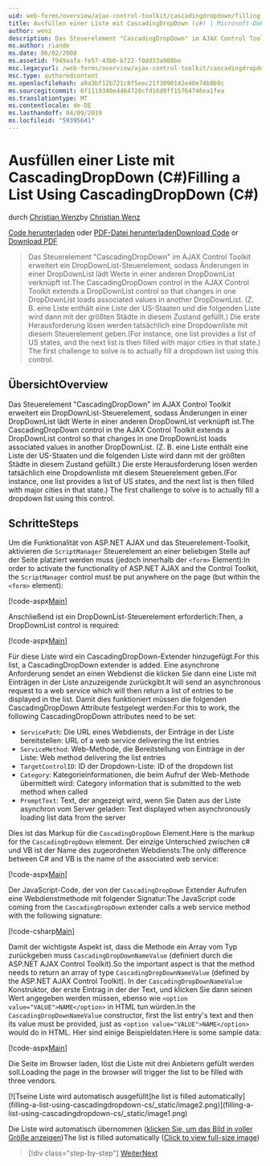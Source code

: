 ```yaml
---
uid: web-forms/overview/ajax-control-toolkit/cascadingdropdown/filling-a-list-using-cascadingdropdown-cs
title: Ausfüllen einer Liste mit CascadingDropDown (c#) | Microsoft-Dokumentation
author: wenz
description: Das Steuerelement "CascadingDropDown" im AJAX Control Toolkit erweitert ein DropDownList-Steuerelement, sodass Änderungen in einer DropDownList lädt Werte in Anoth verknüpft...
ms.author: riande
ms.date: 06/02/2008
ms.assetid: f949aafa-fe57-43b0-b722-f0dd33a900be
msc.legacyurl: /web-forms/overview/ajax-control-toolkit/cascadingdropdown/filling-a-list-using-cascadingdropdown-cs
msc.type: authoredcontent
ms.openlocfilehash: a9a3bf12b721c8f5eec21f3090142e40e74b0b9c
ms.sourcegitcommit: 0f1119340e4464720cfd16d0ff15764746ea1fea
ms.translationtype: MT
ms.contentlocale: de-DE
ms.lasthandoff: 04/09/2019
ms.locfileid: "59395641"
---
```

# <a name="filling-a-list-using-cascadingdropdown-c"></a><span data-ttu-id="4a2ef-103">Ausfüllen einer Liste mit CascadingDropDown (C#)</span><span class="sxs-lookup"><span data-stu-id="4a2ef-103">Filling a List Using CascadingDropDown (C#)</span></span>

<span data-ttu-id="4a2ef-104">durch [Christian Wenz](https://github.com/wenz)</span><span class="sxs-lookup"><span data-stu-id="4a2ef-104">by [Christian Wenz](https://github.com/wenz)</span></span>

<span data-ttu-id="4a2ef-105">[Code herunterladen](http://download.microsoft.com/download/9/0/7/907760b1-2c60-4f81-aeb6-ca416a573b0d/cascadingdropdown0.cs.zip) oder [PDF-Datei herunterladen](http://download.microsoft.com/download/2/d/c/2dc10e34-6983-41d4-9c08-f78f5387d32b/cascadingdropdown0CS.pdf)</span><span class="sxs-lookup"><span data-stu-id="4a2ef-105">[Download Code](http://download.microsoft.com/download/9/0/7/907760b1-2c60-4f81-aeb6-ca416a573b0d/cascadingdropdown0.cs.zip) or [Download PDF](http://download.microsoft.com/download/2/d/c/2dc10e34-6983-41d4-9c08-f78f5387d32b/cascadingdropdown0CS.pdf)</span></span>

> <span data-ttu-id="4a2ef-106">Das Steuerelement "CascadingDropDown" im AJAX Control Toolkit erweitert ein DropDownList-Steuerelement, sodass Änderungen in einer DropDownList lädt Werte in einer anderen DropDownList verknüpft ist.</span><span class="sxs-lookup"><span data-stu-id="4a2ef-106">The CascadingDropDown control in the AJAX Control Toolkit extends a DropDownList control so that changes in one DropDownList loads associated values in another DropDownList.</span></span> <span data-ttu-id="4a2ef-107">(Z. B. eine Liste enthält eine Liste der US-Staaten und die folgenden Liste wird dann mit der größten Städte in diesem Zustand gefüllt.) Die erste Herausforderung lösen werden tatsächlich eine Dropdownliste mit diesem Steuerelement geben.</span><span class="sxs-lookup"><span data-stu-id="4a2ef-107">(For instance, one list provides a list of US states, and the next list is then filled with major cities in that state.) The first challenge to solve is to actually fill a dropdown list using this control.</span></span>


## <a name="overview"></a><span data-ttu-id="4a2ef-108">Übersicht</span><span class="sxs-lookup"><span data-stu-id="4a2ef-108">Overview</span></span>

<span data-ttu-id="4a2ef-109">Das Steuerelement "CascadingDropDown" im AJAX Control Toolkit erweitert ein DropDownList-Steuerelement, sodass Änderungen in einer DropDownList lädt Werte in einer anderen DropDownList verknüpft ist.</span><span class="sxs-lookup"><span data-stu-id="4a2ef-109">The CascadingDropDown control in the AJAX Control Toolkit extends a DropDownList control so that changes in one DropDownList loads associated values in another DropDownList.</span></span> <span data-ttu-id="4a2ef-110">(Z. B. eine Liste enthält eine Liste der US-Staaten und die folgenden Liste wird dann mit der größten Städte in diesem Zustand gefüllt.) Die erste Herausforderung lösen werden tatsächlich eine Dropdownliste mit diesem Steuerelement geben.</span><span class="sxs-lookup"><span data-stu-id="4a2ef-110">(For instance, one list provides a list of US states, and the next list is then filled with major cities in that state.) The first challenge to solve is to actually fill a dropdown list using this control.</span></span>

## <a name="steps"></a><span data-ttu-id="4a2ef-111">Schritte</span><span class="sxs-lookup"><span data-stu-id="4a2ef-111">Steps</span></span>

<span data-ttu-id="4a2ef-112">Um die Funktionalität von ASP.NET AJAX und das Steuerelement-Toolkit, aktivieren die `ScriptManager` Steuerelement an einer beliebigen Stelle auf der Seite platziert werden muss (jedoch innerhalb der `<form>` Element):</span><span class="sxs-lookup"><span data-stu-id="4a2ef-112">In order to activate the functionality of ASP.NET AJAX and the Control Toolkit, the `ScriptManager` control must be put anywhere on the page (but within the `<form>` element):</span></span>

[!code-aspx[Main](filling-a-list-using-cascadingdropdown-cs/samples/sample1.aspx)]

<span data-ttu-id="4a2ef-113">Anschließend ist ein DropDownList-Steuerelement erforderlich:</span><span class="sxs-lookup"><span data-stu-id="4a2ef-113">Then, a DropDownList control is required:</span></span>

[!code-aspx[Main](filling-a-list-using-cascadingdropdown-cs/samples/sample2.aspx)]

<span data-ttu-id="4a2ef-114">Für diese Liste wird ein CascadingDropDown-Extender hinzugefügt.</span><span class="sxs-lookup"><span data-stu-id="4a2ef-114">For this list, a CascadingDropDown extender is added.</span></span> <span data-ttu-id="4a2ef-115">Eine asynchrone Anforderung sendet an einen Webdienst die klicken Sie dann eine Liste mit Einträgen in der Liste anzuzeigende zurückgibt.</span><span class="sxs-lookup"><span data-stu-id="4a2ef-115">It will send an asynchronous request to a web service which will then return a list of entries to be displayed in the list.</span></span> <span data-ttu-id="4a2ef-116">Damit dies funktioniert müssen die folgenden CascadingDropDown Attribute festgelegt werden:</span><span class="sxs-lookup"><span data-stu-id="4a2ef-116">For this to work, the following CascadingDropDown attributes need to be set:</span></span>

- `ServicePath`<span data-ttu-id="4a2ef-117">: Die URL eines Webdiensts, der Einträge in der Liste bereitstellen</span><span class="sxs-lookup"><span data-stu-id="4a2ef-117">: URL of a web service delivering the list entries</span></span>
- `ServiceMethod`<span data-ttu-id="4a2ef-118">: Web-Methode, die Bereitstellung von Einträge in der Liste</span><span class="sxs-lookup"><span data-stu-id="4a2ef-118">: Web method delivering the list entries</span></span>
- `TargetControlID`<span data-ttu-id="4a2ef-119">: ID der Dropdown-Liste</span><span class="sxs-lookup"><span data-stu-id="4a2ef-119">: ID of the dropdown list</span></span>
- `Category`<span data-ttu-id="4a2ef-120">: Kategorieinformationen, die beim Aufruf der Web-Methode übermittelt wird</span><span class="sxs-lookup"><span data-stu-id="4a2ef-120">: Category information that is submitted to the web method when called</span></span>
- `PromptText`<span data-ttu-id="4a2ef-121">: Text, der angezeigt wird, wenn Sie Daten aus der Liste asynchron vom Server geladen</span><span class="sxs-lookup"><span data-stu-id="4a2ef-121">: Text displayed when asynchronously loading list data from the server</span></span>

<span data-ttu-id="4a2ef-122">Dies ist das Markup für die `CascadingDropDown` Element.</span><span class="sxs-lookup"><span data-stu-id="4a2ef-122">Here is the markup for the `CascadingDropDown` element.</span></span> <span data-ttu-id="4a2ef-123">Der einzige Unterschied zwischen c# und VB ist der Name des zugeordneten Webdiensts:</span><span class="sxs-lookup"><span data-stu-id="4a2ef-123">The only difference between C# and VB is the name of the associated web service:</span></span>

[!code-aspx[Main](filling-a-list-using-cascadingdropdown-cs/samples/sample3.aspx)]

<span data-ttu-id="4a2ef-124">Der JavaScript-Code, der von der `CascadingDropDown` Extender Aufrufen eine Webdienstmethode mit folgender Signatur:</span><span class="sxs-lookup"><span data-stu-id="4a2ef-124">The JavaScript code coming from the `CascadingDropDown` extender calls a web service method with the following signature:</span></span>

[!code-csharp[Main](filling-a-list-using-cascadingdropdown-cs/samples/sample4.cs)]

<span data-ttu-id="4a2ef-125">Damit der wichtigste Aspekt ist, dass die Methode ein Array vom Typ zurückgeben muss `CascadingDropDownNameValue` (definiert durch die ASP.NET AJAX Control Toolkit).</span><span class="sxs-lookup"><span data-stu-id="4a2ef-125">So the important aspect is that the method needs to return an array of type `CascadingDropDownNameValue` (defined by the ASP.NET AJAX Control Toolkit).</span></span> <span data-ttu-id="4a2ef-126">In der `CascadingDropDownNameValue` Konstruktor, der erste Eintrag in der der Text, und klicken Sie dann seinen Wert angegeben werden müssen, ebenso wie `<option value="VALUE">NAME</option>` in HTML tun würden.</span><span class="sxs-lookup"><span data-stu-id="4a2ef-126">In the `CascadingDropDownNameValue` constructor, first the list entry's text and then its value must be provided, just as `<option value="VALUE">NAME</option>` would do in HTML.</span></span> <span data-ttu-id="4a2ef-127">Hier sind einige Beispieldaten:</span><span class="sxs-lookup"><span data-stu-id="4a2ef-127">Here is some sample data:</span></span>

[!code-aspx[Main](filling-a-list-using-cascadingdropdown-cs/samples/sample5.aspx)]

<span data-ttu-id="4a2ef-128">Die Seite im Browser laden, löst die Liste mit drei Anbietern gefüllt werden soll.</span><span class="sxs-lookup"><span data-stu-id="4a2ef-128">Loading the page in the browser will trigger the list to be filled with three vendors.</span></span>


[![T<span data-ttu-id="4a2ef-129">seine Liste wird automatisch ausgefüllt]</span><span class="sxs-lookup"><span data-stu-id="4a2ef-129">he list is filled automatically]</span></span>(filling-a-list-using-cascadingdropdown-cs/_static/image2.png)](filling-a-list-using-cascadingdropdown-cs/_static/image1.png)

<span data-ttu-id="4a2ef-130">Die Liste wird automatisch übernommen ([klicken Sie, um das Bild in voller Größe anzeigen](filling-a-list-using-cascadingdropdown-cs/_static/image3.png))</span><span class="sxs-lookup"><span data-stu-id="4a2ef-130">The list is filled automatically ([Click to view full-size image](filling-a-list-using-cascadingdropdown-cs/_static/image3.png))</span></span>

> [!div class="step-by-step"]
> [<span data-ttu-id="4a2ef-131">Weiter</span><span class="sxs-lookup"><span data-stu-id="4a2ef-131">Next</span></span>](using-cascadingdropdown-with-a-database-cs.md)
